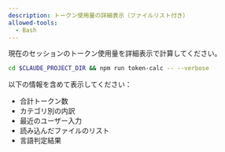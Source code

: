 ```yaml
---
description: トークン使用量の詳細表示（ファイルリスト付き）
allowed-tools:
  - Bash
---
```


現在のセッションのトークン使用量を詳細表示で計算してください。

```bash
cd $CLAUDE_PROJECT_DIR && npm run token-calc -- --verbose
```

以下の情報を含めて表示してください：
- 合計トークン数
- カテゴリ別の内訳
- 最近のユーザー入力
- 読み込んだファイルのリスト
- 言語判定結果